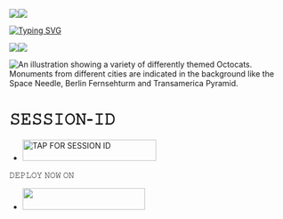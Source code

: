 <a><img src='https://i.imgur.com/LyHic3i.gif'/></a><a><img src='https://i.imgur.com/LyHic3i.gif'/></a>
<p align="center">
<p align="center">


<a href="https://git.io/typing-svg"><img src="https://readme-typing-svg.demolab.com?font=EB+Garamond&weight=800&size=28&duration=4000&pause=1000&random=false&width=435&lines=+•★⃝  𝐒𝐈𝐆𝐌𝐀-𝐌𝐃★⃝•;𝐌𝐔𝐋𝐓𝐘-𝐃𝐄𝐕𝐈𝐂𝐄+𝐖𝐇𝐀𝐓𝐒𝐀𝐏𝐏+𝐁𝐎𝐓;𝐃𝐄𝐕𝐄𝐋𝐎𝐏𝐄𝐃+𝐁𝐘+𝐃𝐀𝐑𝐊/𝐁𝐔𝐆_𝐗" alt="Typing SVG" /></a>
</p


<a><img src='https://i.imgur.com/LyHic3i.gif'/></a><a><img src='https://i.imgur.com/LyHic3i.gif'/></a>
<p align="center">
<p align="center">


![An illustration showing a variety of differently themed Octocats. Monuments from different cities are indicated in the background like the Space Needle, Berlin Fernsehturm and Transamerica Pyramid.](https://files.catbox.moe/ly6v78.jpeg)


# 𝚂𝙴𝚂𝚂𝙸𝙾𝙽-𝙸𝙳

- <a href="https://angle-m-a822fc52154a.herokuapp.com/pair"><img title="TAP FOR SESSION ID" src="https://img.shields.io/badge/TAP FOR SESSION ID-h?color=pink&style=for-the-badge&logo=porsche&logoColor=pink" width="240" height="38.45"/></a>
</p


# 𝙳𝙴𝙿𝙻𝙾𝚈 𝙽𝙾𝚆 𝙾𝙽 
- <a align="center"><a href="https://dashboard.heroku.com/new?template=https://github.com/javiel632/Javiel_md"> <img src="https://img.shields.io/badge/DEPLOY%20NOW-purple?style=for-the-badge&logo=porsche" width="220" height="38.45"/></a></p>
